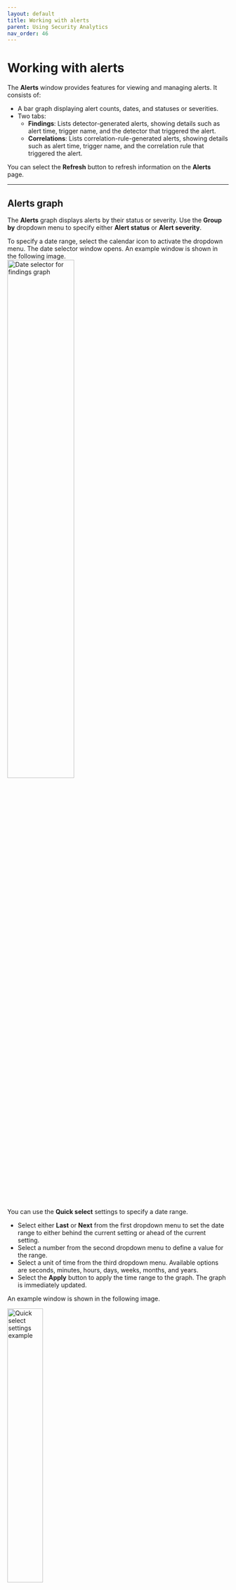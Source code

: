 ```yaml
---
layout: default
title: Working with alerts
parent: Using Security Analytics
nav_order: 46
---
```


# Working with alerts

The **Alerts** window provides features for viewing and managing alerts. It consists of:

- A bar graph displaying alert counts, dates, and statuses or severities.
- Two tabs:
  - **Findings**: Lists detector-generated alerts, showing details such as alert time, trigger name, and the detector that triggered the alert.
  - **Correlations**: Lists correlation-rule-generated alerts, showing details such as alert time, trigger name, and the correlation rule that triggered the alert.

You can select the **Refresh** button to refresh information on the **Alerts** page.

---

## Alerts graph

The **Alerts** graph displays alerts by their status or severity. Use the **Group by** dropdown menu to specify either **Alert status** or **Alert severity**.

To specify a date range, select the calendar icon to activate the dropdown menu. The date selector window opens. An example window is shown in the following image.
<br><img src="{{site.url}}{{site.baseurl}}/images/Security/find-date-pick.png" alt="Date selector for findings graph" width="55%">

You can use the **Quick select** settings to specify a date range.
* Select either **Last** or **Next** from the first dropdown menu to set the date range to either behind the current setting or ahead of the current setting.
* Select a number from the second dropdown menu to define a value for the range.
* Select a unit of time from the third dropdown menu. Available options are seconds, minutes, hours, days, weeks, months, and years.
* Select the **Apply** button to apply the time range to the graph. The graph is immediately updated.

An example window is shown in the following image.

<img src="{{site.url}}{{site.baseurl}}/images/Security/quickset.png" alt="Quick select settings example" width="40%">

You can use the left and right arrows in the upper-left corner to shift the time range backward or forward, respectively. When you use these arrows, the start date and end date appear in the date range field. You can then select each one to set an absolute, relative, or current date and time. For absolute and relative changes, select the **Update** button to apply the changes. 

An example window is shown in the following image.

<img src="{{site.url}}{{site.baseurl}}/images/Security/date-pick.png" alt="Altering date range" width="55%">

As an alternative, you can select an option in the **Commonly used** section (see the preceding image of the calendar dropdown list) to conveniently set a date range. Options include **Today**, **Yesterday**, **this week**, and **week to date**. 

When a commonly used date range is selected, you can select the **Show dates** label in the date range field to populate the ranges. You can then select either the start date or end date to specify by an absolute, relative, or current date and time setting. For absolute and relative changes, select the **Update** button to apply the changes.

You can also select an option from the **Recently used date ranges** section to go back to a previous setting.

---

## Alerts list

The **Alerts list** displays all alerts, with two tabs for different types of alerts:

- **Findings**: The **Alerts list** displays all findings according to the time when the alert was triggered, the alert's trigger name, the detector that triggered the alert, the alert status, and alert severity.
- **Correlations**:  The **Alerts list** displays all the correlations according to the rule and rule time window when the alert was triggered, the alert's trigger name, the correlation rule name that triggered the alert, the alert status, and alert severity.

Use the **Alert severity** dropdown list to filter the list of alerts by severity. Use the **Status** dropdown list to filter the list by alert status.
